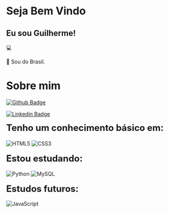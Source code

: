 # Seja Bem Vindo

## Eu sou Guilherme!

:computer: 

:house_with_garden: Sou do Brasil.

# Sobre mim

[![Github Badge](https://img.shields.io/badge/-Github-000?style=flat-square&logo=Github&logoColor=white&link=https://github.com/GuilhermeCostaLima)]([LINK_GIT](https://github.com/GuilhermeCostaLima))

[![Linkedin Badge](https://img.shields.io/badge/-LinkedIn-blue?style=flat-square&logo=Linkedin&logoColor=white&link=in/guilhermedacostadelima)]( in/guilhermedacostadelima)

<div style="display: block">
   <b><font size="5">Tenho um conhecimento básico em:</font></b>
   <br />
   <br />
   <img align="center" alt="HTML5" src="https://img.shields.io/badge/HTML5-E34F26?style=for-the-badge&logo=html5&logoColor=white"/>
   <img align="center" alt="CSS3" src="https://img.shields.io/badge/CSS3-1572B6?style=for-the-badge&logo=css3&logoColor=white"/>
   <br />
   <br />
   <b><font size="5">Estou estudando:</font></b>
   <br />
   <br />
   <img align="center" alt="Python" src="https://img.shields.io/badge/Python-14354C?style=for-the-badge&logo=python&logoColor=white"/>
   <img align="center" alt="MySQL" src="https://img.shields.io/badge/MySQL-00000F?style=for-the-badge&logo=mysql&logoColor=white"/>
   <br />
   <br />
   <b><font size="5">Estudos futuros:</font></b>
   <br />
   <br />
   <img align="center" alt="JavaScript" src="https://img.shields.io/badge/JavaScript-323330?style=for-the-badge&logo=javascript&logoColor=F7DF1E"/>
   <br />
   <br />
</div>

##
<!--
**GuilhermeCostaLima/GuilhermeCostaLima** is a ✨ _special_ ✨ repository because its `README.md` (this file) appears on your GitHub profile.

Here are some ideas to get you started:

- 🔭 I’m currently working on ...
- 🌱 I’m currently learning ...
- 👯 I’m looking to collaborate on ...
- 🤔 I’m looking for help with ...
- 💬 Ask me about ...
- 📫 How to reach me: ...
- 😄 Pronouns: ...
- ⚡ Fun fact: ...
-->
